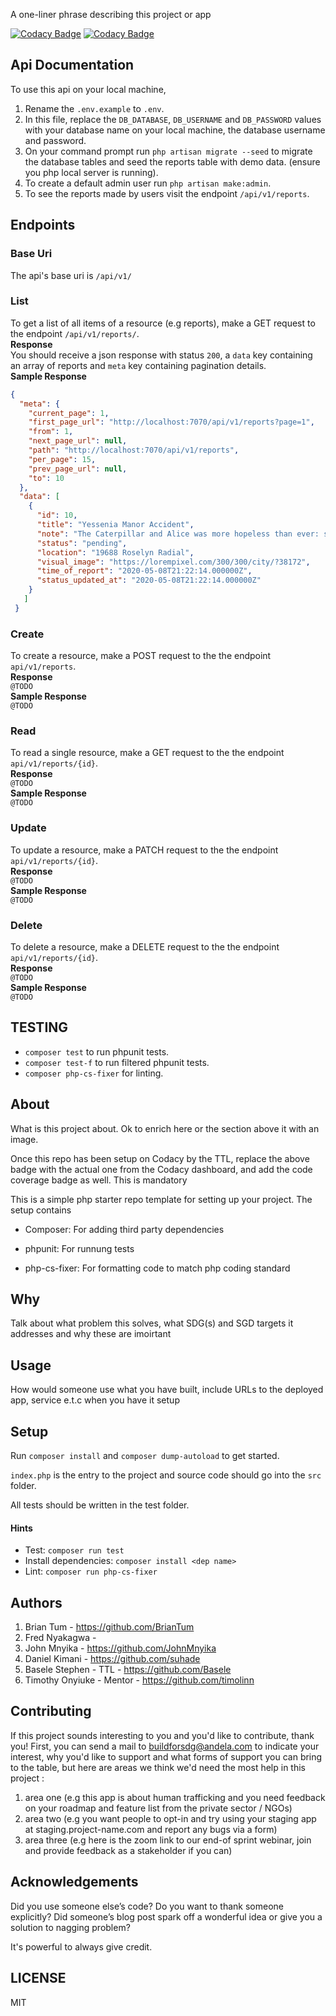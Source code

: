 A one-liner phrase describing this project or app

[![Codacy Badge](https://api.codacy.com/project/badge/Grade/a002ef4aa50a4d029334e8fac94686c7)](https://app.codacy.com/gh/BuildForSDG/Team-153-Product?utm_source=github.com&utm_medium=referral&utm_content=BuildForSDG/Team-153-Product&utm_campaign=Badge_Grade_Settings)
[![Codacy Badge](https://img.shields.io/badge/Code%20Quality-D-red)](https://img.shields.io/badge/Code%20Quality-D-red)

## Api Documentation
To use this api on your local machine,
1. Rename the `.env.example` to `.env`.
2. In this file, replace the `DB_DATABASE`, `DB_USERNAME` and `DB_PASSWORD` values with your database name on your local machine, the database username and password. 
3. On your command prompt run `php artisan migrate --seed` to migrate the database tables and seed the reports table with demo data. (ensure you php local server is running).
4. To create a default admin user run `php artisan make:admin`.
5. To see the reports made by users visit the endpoint `/api/v1/reports`.

## Endpoints
### Base Uri
The api's base uri is `/api/v1/`
### List
To get a list of all items of a resource (e.g reports), make a GET request to the endpoint `/api/v1/reports/`.  
**Response**  
You should receive a json response with status `200`, a `data` key containing an array of reports and `meta` key containing pagination details.  
**Sample Response**  
```json
{
  "meta": {
    "current_page": 1,
    "first_page_url": "http://localhost:7070/api/v1/reports?page=1",
    "from": 1,
    "next_page_url": null,
    "path": "http://localhost:7070/api/v1/reports",
    "per_page": 15,
    "prev_page_url": null,
    "to": 10
  },
  "data": [
    {
      "id": 10,
      "title": "Yessenia Manor Accident",
      "note": "The Caterpillar and Alice was more hopeless than ever: she sat down and cried. 'Come, there's half.",
      "status": "pending",
      "location": "19688 Roselyn Radial",
      "visual_image": "https://lorempixel.com/300/300/city/?38172",
      "time_of_report": "2020-05-08T21:22:14.000000Z",
      "status_updated_at": "2020-05-08T21:22:14.000000Z"
    }
   ]
 }
```
### Create
To create a resource, make a POST request to the the endpoint `api/v1/reports`.  
**Response**  
`@TODO`  
**Sample Response**  
`@TODO`

### Read
To read a single resource, make a GET request to the the endpoint `api/v1/reports/{id}`.  
**Response**  
`@TODO`  
**Sample Response**  
`@TODO`

### Update
To update a resource, make a PATCH request to the the endpoint `api/v1/reports/{id}`.  
**Response**  
`@TODO`  
**Sample Response**  
`@TODO`

### Delete
To delete a resource, make a DELETE request to the the endpoint `api/v1/reports/{id}`.  
**Response**  
`@TODO`  
**Sample Response**  
`@TODO`

## TESTING
-  `composer test` to run phpunit tests.
-  `composer test-f` to run filtered phpunit tests.
-  `composer php-cs-fixer` for linting.

## About

What is this project about. Ok to enrich here or the section above it with an image. 

Once this repo has been setup on Codacy by the TTL, replace the above badge with the actual one from the Codacy dashboard, and add the code coverage badge as well. This is mandatory

This is a simple php starter repo template for setting up your project. The setup contains

- Composer: For adding third party dependencies

- phpunit: For runnung tests

- php-cs-fixer: For formatting code to match php coding standard

## Why

Talk about what problem this solves, what SDG(s) and SGD targets it addresses and why these are imoirtant

## Usage
 How would someone use what you have built, include URLs to the deployed app, service e.t.c when you have it setup


## Setup

Run `composer install` and `composer dump-autoload` to get started.

`index.php` is the entry to the project and source code should go into the `src` folder.

All tests should be written in the test folder.

#### Hints

- Test: `composer run test`
- Install dependencies: `composer install <dep name>`
- Lint: `composer run php-cs-fixer`

## Authors

1. Brian Tum - https://github.com/BrianTum
2. Fred Nyakagwa - 
3. John Mnyika - https://github.com/JohnMnyika
4. Daniel Kimani - https://github.com/suhade
5. Basele Stephen - TTL - https://github.com/Basele
6. Timothy Onyiuke - Mentor - https://github.com/timolinn

## Contributing
If this project sounds interesting to you and you'd like to contribute, thank you!
First, you can send a mail to buildforsdg@andela.com to indicate your interest, why you'd like to support and what forms of support you can bring to the table, but here are areas we think we'd need the most help in this project :
1.  area one (e.g this app is about human trafficking and you need feedback on your roadmap and feature list from the private sector / NGOs)
2.  area two (e.g you want people to opt-in and try using your staging app at staging.project-name.com and report any bugs via a form)
3.  area three (e.g here is the zoom link to our end-of sprint webinar, join and provide feedback as a stakeholder if you can)

## Acknowledgements

Did you use someone else’s code?
Do you want to thank someone explicitly?
Did someone’s blog post spark off a wonderful idea or give you a solution to nagging problem?

It's powerful to always give credit.

## LICENSE
MIT
